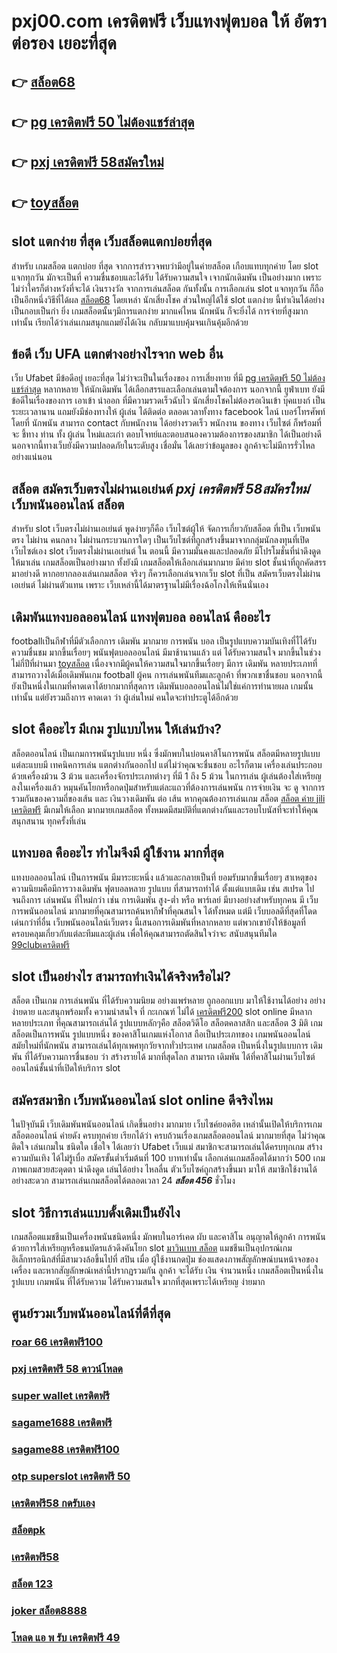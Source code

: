 # pxj00.com เครดิตฟรี  เว็บแทงฟุตบอล ให้ อัตราต่อรอง เยอะที่สุด

## 👉 [สล็อต68](https://mabet.net/)
## 👉 [pg เครดิตฟรี 50 ไม่ต้องแชร์ล่าสุด](https://mabet.net/20-free-100/)
## 👉 [pxj เครดิตฟรี 58สมัครใหม่](https://mabet.net/credit-free-50/)
## 👉 [toyสล็อต](https://mabet.net/)

##  slot แตกง่าย ที่สุด เว็บสล็อตแตกบ่อยที่สุด

สำหรับ เกมสล็อต แตกบ่อย ที่สุด จากการสำรวจพบว่ามีอยู่ในค่ายสล็อต เกือบแทบทุกค่าย โดย slot  แจกทุกวัน มักจะเป็นที่ ความชื่นชอบและได้รับ  ได้รับความสนใจ เจากนักเดิมพัน  เป็นอย่างมาก  เพราะไม่ว่าใครก็ต่างหวังที่จะได้ เงินรางวัล  จากการเล่นสล็อต กันทั้งนั้น การเลือกเล่น slot  แจกทุกวัน ก็ถือเป็นอีกหนึ่งวิธีที่ได้ผล [สล็อต68](https://mabet.net/20-free-100/) โดยเหล่า นักเสี่ยงโชค ส่วนใหญ่ได้ใช้ slot แตกง่าย นี้ทำเงินได้อย่างเป็นกอบเป็นกำ ยิ่ง เกมสล็อตนั้นๆมีการแตกง่าย  มากแค่ไหน  นักพนัน  ก็จะยิ่งได้ การจ่ายที่สูงมากเท่านั้น เรียกได้ว่าเล่นเกมสนุกแถมยังได้เงิน  กลับมาแบบคุ้มจนเกินคุ้มอีกด้วย


## ข้อดี เว็บ UFA แตกต่างอย่างไรจาก web อื่น

เว็บ Ufabet  มีข้อดีอยู่ เยอะที่สุด ไม่ว่าจะเป็นในเรื่องของ การเสี่ยงทาย ที่มี  [pg เครดิตฟรี 50 ไม่ต้องแชร์ล่าสุด](https://mabet.net/credit-free-50/) หลากหลาย  ให้นักเดิมพัน ได้เลือกสรรและเลือกเล่นตามใจต้องการ นอกจากนี้  ยูฟ่าเบท ยังมีข้อดีในเรื่องของการ เอาเข้า  นำออก ที่มีความรวดเร็วฉับไว  นักเสี่ยงโชคไม่ต้องรอเงินเข้า บุ๊คแบงก์ เป็นระยะเวลานาน แถมยังมีช่องทางให้ ผู้เล่น ได้ติดต่อ  ตลอดเวลาทั้งทาง facebook ไลน์ เบอร์โทรศัพท์ โดยที่ นักพนัน สามารถ contact  กับพนักงาน ได้อย่างรวดเร็ว พนักงาน ของทาง เว็บไซต์ ก็พร้อมที่จะ ชี้ทาง ท่าน ทั้ง ผู้เล่น ใหม่และเก่า ตอบโจทย์และตอบสนองความต้องการของสมาชิก  ได้เป็นอย่างดี นอกจากนี้ทางเว็บยังมีความปลอดภัยในระดับสูง  เชื่อมั่น ได้เลยว่าข้อมูลของ ลูกค้าจะไม่มีการรั่วไหลอย่างแน่นอน


## สล็อต  สมัครเว็บตรงไม่ผ่านเอเย่นต์  *pxj เครดิตฟรี 58สมัครใหม่*  เว็บพนันออนไลน์ สล็อต 

สำหรับ slot  เว็บตรงไม่ผ่านเอเย่นต์   พูดง่ายๆก็คือ เว็บไซต์ผู้ให้ จัดการเกี่ยวกับสล็อต  ที่เป็น  เว็บพนัน ตรง   ไม่ผ่าน คนกลาง  ไม่ผ่านกระบวนการใดๆ เป็นเว็บไซต์ที่ถูกสร้างขึ้นมาจากกลุ่มนักลงทุนที่เปิดเว็บไซต์เอง  slot  เว็บตรงไม่ผ่านเอเย่นต์  ใน ตอนนี้ มีความมั่นคงและปลอดภัย มีโปรโมชั่นที่น่าดึงดูด ให้มาเล่น เกมสล็อตเป็นอย่างมาก ทั้งยังมี เกมสล็อตให้เลือกเล่นมากมาย มีค่าย slot ชั้นนำที่ถูกคัดสรรมาอย่างดี หากอยากลองเล่นเกมสล็อต จริงๆ ก็ควรเลือกเล่นจากเว็บ slot ที่เป็น  สมัครเว็บตรงไม่ผ่านเอเย่นต์   ไม่ผ่านตัวแทน  เพราะ เว็บเหล่านี้ได้มาตรฐานไม่มีเรื่องฉ้อโกงให้เห็นนั่นเอง


##  เดิมพันแทงบอลออนไลน์  แทงฟุตบอล ออนไลน์ คืออะไร

 footballเป็นกีฬาที่มีตัวเลือกการ เดิมพัน มากมาย การพนัน บอล  เป็นรูปแบบความบันเทิงที่ไได้รับความชื่นชม มากขึ้นเรื่อยๆ พนันฟุตบอลออนไลน์   มีมาช้านานแล้ว แต่ ได้รับความสนใจ มากขึ้นในช่วงไม่กี่ปีที่ผ่านมา [toyสล็อต](https://mabet.net/credit-free-50/) เนื่องจากมีผู้คนให้ความสนใจมากขึ้นเรื่อยๆ มีการ เดิมพัน หลายประเภทที่สามารถวางได้เมื่อเดิมพันเกม football ผู้คน การเล่นพนันทีมและลูกค้า ที่พวกเขาชื่นชอบ นอกจากนี้ยังเป็นหนึ่งในเกมที่คาดเดาได้ยากมากที่สุดการ เดิมพันบอลออนไลน์ไม่ใช่แค่การทำนายผล เกมนั้น เท่านั้น แต่ยังรวมถึงการ คาดเดา ว่า ผู้เล่นใหม่ คนใดจะทำประตูได้อีกด้วย

##  slot  คืออะไร มีเกม รูปแบบไหน ให้เล่นบ้าง?

 สล็อตออนไลน์ เป็นเกมการพนันรูปแบบ หนึ่ง ซึ่งมักพบในบ่อนคาสิโนการพนัน สล็อตมีหลายรูปแบบ แต่ละแบบมี เทคนิคการเล่น  แตกต่างกันออกไป แต่ไม่ว่าคุณจะชื่นชอบ อะไรก็ตาม เครื่องเล่นประกอบด้วยเครื่องม้วน 3 ม้วน และเครื่องจักรประเภทต่างๆ  ที่มี 1 ถึง 5 ม้วน ในการเล่น ผู้เล่นต้องใส่เหรียญ ลงในเครื่องแล้ว หมุนคันโยกหรือกดปุ่มสำหรับแต่ละแถวที่ต้องการเล่นพนัน การจ่ายเงิน จะ ดู จากการรวมกันของความถี่ของเส้น และ เงินวางเดิมพัน ต่อ เส้น หากคุณต้องการเล่นเกม สล็อต [สล็อต ค่าย jili เครดิตฟรี](https://bio.link/tisawago) มีเกมให้เลือก มากมายเกมสล็อต ทั้งหมดมีสมบัติที่แตกต่างกันและรอบโบนัสที่จะทำให้คุณ สนุกสนาน ทุกครั้งที่เล่น


## แทงบอล คืออะไร   ทำไมจึงมี ผู้ใช้งาน มากที่สุด 

 แทงบอลออนไลน์ เป็นการพนัน มีมาระยะหนึ่ง แล้วและกลายเป็นที่ ยอมรับมากขึ้นเรื่อยๆ  สาเหตุของ ความนิยมคือมีการวางเดิมพัน ฟุตบอลหลาย รูปแบบ ที่สามารถทำได้ ตั้งแต่แบบเดิม  เช่น สเปรด ไปจนถึงการ เล่นพนัน ที่ใหม่กว่า เช่น การเดิมพัน สูง-ต่ำ หรือ พาร์เลย์  มีบางอย่างสำหรับทุกคน มี เว็บการพนันออนไลน์ มากมายที่คุณสามารถค้นหากีฬาที่คุณสนใจ ได้ทั้งหมด แต่มี เว็บบอลดีที่สุดที่โดดเด่นกว่าที่อื่น เว็บพนันออนไลน์เว็บตรง นี้เสนอการเดิมพันที่หลากหลาย แต่พวกเขายังให้ข้อมูลที่ครอบคลุมเกี่ยวกับแต่ละทีมและผู้เล่น เพื่อให้คุณสามารถตัดสินใจว่าจะ สนับสนุนทีมใด [99clubเครดิตฟรี](https://mabet.net/register/)

##  slot  เป็นอย่างไร สามารถทำเงินได้จริงหรือไม่?

 สล็อต  เป็นเกม การเล่นพนัน ที่ได้รับความนิยม อย่างแพร่หลาย ถูกออกแบบ มาให้ใช้งานได้อย่าง อย่างง่ายดาย และสนุกพร้อมทั้ง  ความน่าสนใจ ที่ กะเกณฑ์ ไม่ได้ [เครดิตฟรี200](https://member.mabet.net/?action=login)  slot online มีหลากหลายประเภท  ที่คุณสามารถเล่นได้ รูปแบบหลักๆคือ  สล็อตวิดีโอ สล็อตคลาสสิก และสล็อต 3 มิติ เกมสล็อตเป็นการพนัน  รูปแบบหนึ่ง ของคาสิโนเกมแห่งโอกาส ถือเป็นประเภทของ  เกมพนันออนไลน์ สมัยใหม่ที่นักพนัน สามารถเล่นได้ทุกเพศทุกวัยจากทั่วประเทศ  เกมสล็อต  เป็นหนึ่งในรูปแบบการ เดิมพัน ที่ได้รับความการชื่นชอบ  ว่า  สร้างรายได้  มากที่สุดโลก สามารถ เดิมพัน ได้ที่คาสิโนผ่านเว็บไซต์ออนไลน์ชั้นนำที่เปิดให้บริการ slot 


## สมัครสมาชิก เว็บพนันออนไลน์  slot online ดีจริงไหม

 ในปัจุบันมี เว็บเดิมพันพนันออนไลน์ เกิดขึ้นอย่าง มากมาย เว็บไซค์ยอดฮิต เหล่านั้นเปิดให้บริการเกมสล็อตออนไลน์ ค่ายดัง ครบทุกค่าย เรียกได้ว่า  ครบถ้วนเรื่องเกมสล็อตออนไลน์ มากมายที่สุด  ไม่ว่าคุณ ติดใจ เล่นเกมใน ชนิดใด  เชื่อใจ ได้เลยว่า  Ufabet เว็บแม่  สมาชิกจะสามารถเล่นได้ครบทุกเกม สร้างความบันเทิง ได้ไม่รู้เบื่อ สมัครขั้นต่ำเริ่มต้นที่ 100 บาทเท่านั้น เลือกเล่นเกมสล็อตได้มากว่า 500 เกม ภาพเกมสวยสะดุดตา น่าดึงดูด เล่นได้อย่าง ไหลลื่น ตัวเว็บไซค์ถูกสร้างขึ้นมา มาให้ สมาชิกใช้งานได้อย่างสะดวก สามารถเล่นเกมสล็อตได้ตลอดเวลา 24 ***สล็อต 456*** ชั่วโมง

##  slot  วิธีการเล่นแบบดั้งเดิมเป็นยังไง

 เกมสล็อตแมชชีนเป็นเครื่องพนันชนิดหนึ่ง มักพบในอาร์เคด ผับ และคาสิโน อนุญาตให้ลูกค้า   การพนัน ด้วยการใส่เหรียญหรือธนบัตรแล้วดึงคันโยก  slot [มาวินเบท สล็อต](https://mabet.net/register/) แมชชีนเป็นอุปกรณ์เกมอิเล็กทรอนิกส์ที่มีสามวงล้อขึ้นไปที่ สปิน เมื่อ ผู้ใช้งานกดปุ่ม ช่องแสดงภาพสัญลักษณ์บนหน้าจอของเครื่อง และหากสัญลักษณ์เหล่านี้ปรากฏรวมกัน ลูกค้า จะได้รับ เงิน จำนวนหนึ่ง  เกมสล็อตเป็นหนึ่งในรูปแบบ เกมพนัน ที่ได้รับความ  ได้รับความสนใจ มากที่สุดเพราะได้เหรียญ ง่ายมาก


## ศูนย์รวมเว็บพนันออนไลน์ที่ดีที่สุด

### [roar 66 เครดิตฟรี100](https://atom.io/themes/สมัคร%20Slot%20PG%20superslot%20wallet%20เครดิตฟรี%20008%20สล็อต%2020%20รับ%20100%20เว็บตรง100%)
### [pxj เครดิตฟรี 58 ดาวน์โหลด](https://atom.io/themes/สมัคร%20Slot%20PG%20wwpok9%20เครดิตฟรี%20008%20สล็อต%2020%20รับ%20100%20เว็บตรง100%)
### [super wallet เครดิตฟรี](https://atom.io/themes/สมัคร%20Slot%20PG%20ควีน%20สล็อต%20pg%20008%20สล็อต%2020%20รับ%20100%20เว็บตรง100%)
### [sagame1688 เครดิตฟรี](https://atom.io/themes/สมัคร%20Slot%20PG%20588ws%20เครดิตฟรี%20008%20สล็อต%2020%20รับ%20100%20เว็บตรง100%)
### [sagame88 เครดิตฟรี100](https://atom.io/themes/สมัคร%20Slot%20PG%20เครดิตฟรี%20120%20กดรับ%20เอง%20008%20สล็อต%2020%20รับ%20100%20เว็บตรง100%)
### [otp superslot เครดิตฟรี 50](https://atom.io/themes/สมัคร%20Slot%20PG%20รวมsuperslot%20เครดิตฟรี50%20ยืนยันเบอร์%20008%20สล็อต%2020%20รับ%20100%20เว็บตรง100%)
### [เครดิตฟรี58 กดรับเอง](https://atom.io/themes/สมัคร%20Slot%20PG%20สล็อตpk%20008%20สล็อต%2020%20รับ%20100%20เว็บตรง100%)
### [สล็อตpk](https://atom.io/themes/สมัคร%20Slot%20PG%20สล็อตxoคิงคอง%20008%20สล็อต%2020%20รับ%20100%20เว็บตรง100%)
### [เครดิตฟรี58](https://atom.io/themes/สมัคร%20Slot%20PG%20สมัคร%20winner55%20เครดิตฟรี%20008%20สล็อต%2020%20รับ%20100%20เว็บตรง100%)
### [สล็อต 123](https://atom.io/themes/สมัคร%20Slot%20PG%20เครดิตฟรี50ไม่ต้องฝากไม่ต้องแชร์%20แค่สมัคร%20008%20สล็อต%2020%20รับ%20100%20เว็บตรง100%)
### [joker สล็อต8888](https://atom.io/themes/สมัคร%20Slot%20PG%20บา%20ค่า%20ร่า%20สล็อต%20008%20สล็อต%2020%20รับ%20100%20เว็บตรง100%)
### [โหลด แอ พ รับ เครดิตฟรี 49](https://atom.io/themes/สมัคร%20Slot%20PG%20pg%20เครดิตฟรี%20กดรับ%20เอง%20008%20สล็อต%2020%20รับ%20100%20เว็บตรง100%)
